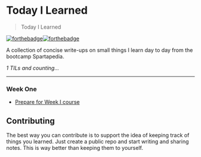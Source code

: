 # Today I Learned
> Today I Learned

[![forthebadge](https://forthebadge.com/images/badges/built-with-love.svg)](https://wajahatkarim.com)[![forthebadge](https://forthebadge.com/images/badges/makes-people-smile.svg)](https://wajahatkarim.com)

A collection of concise write-ups on small things I learn day to day from the bootcamp Spartapedia. 


_1 TILs and counting..._

---
### Week One
- [Prepare for Week I course](dayone/prepareforweekone.md)


## Contributing

The best way you can contribute is to support the idea of keeping track of things you learned. Just create a public repo and start writing and sharing notes. This is way better than keeping them to yourself.
